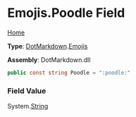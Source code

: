 # Emojis\.Poodle Field

[Home](../../../README.md)

**Type**: [DotMarkdown](../../README.md)\.[Emojis](../README.md)

**Assembly**: DotMarkdown\.dll

```csharp
public const string Poodle = ":poodle:"
```

### Field Value

System\.[String](https://docs.microsoft.com/en-us/dotnet/api/system.string)